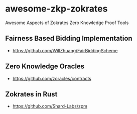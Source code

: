 # awesome-zkp-zokrates
Awesome Aspects of Zokrates Zero Knowledge Proof Tools

## Fairness Based Bidding Implementation
- https://github.com/WillZhuang/FairBiddingScheme

## Zero Knowledge Oracles
- https://github.com/zoracles/contracts

## Zokrates in Rust
- https://github.com/Shard-Labs/zpm
